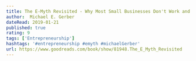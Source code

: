 ```yaml
---
title: The E-Myth Revisited - Why Most Small Businesses Don't Work and What to Do About It
author:  Michael E. Gerber
dateRead: 2019-01-21
published: true
rating: 9
tags: ['Entrepreneurship']
hashtags: '#entrepreneurship #emyth #michaelGerber'
url: https://www.goodreads.com/book/show/81948.The_E_Myth_Revisited
---
```

